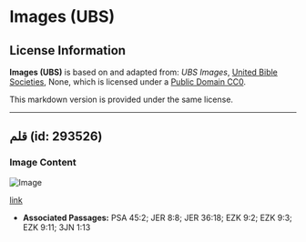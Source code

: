 # Images (UBS)

## License Information

**Images (UBS)** is based on and adapted from: _UBS Images_, [United Bible Societies](https://unitedbiblesocieties.org/), None, which is licensed under a [Public Domain CC0](https://creativecommons.org/public-domain/cc0/).

This markdown version is provided under the same license.



--------------------------------

## قلم (id: 293526)

### Image Content

![Image](https://cdn.aquifer.bible/aquifer-content/resources/Media/WEB-0354_pen.jpg)

[link](https://cdn.aquifer.bible/aquifer-content/resources/Media/WEB-0354_pen.jpg)

* **Associated Passages:** PSA 45:2; JER 8:8; JER 36:18; EZK 9:2; EZK 9:3; EZK 9:11; 3JN 1:13

